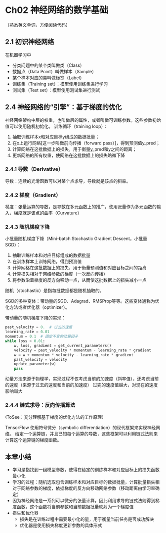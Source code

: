 # Ch02 神经网络的数学基础
（熟悉英文单词，方便阅读代码）
## 2.1 初识神经网络

在机器学习中
- 分类问题中的某个类叫做类（Class）
- 数据点（Data Point）叫做样本（Sample）
- 某个样本对应的类叫做标签（Label）
- 训练集（Training set）：模型使用训练集进行学习
- 测试集（Test set）：模型使用测试集进行测试

## 2.4 神经网络的“引擎”：基于梯度的优化

神经网络架构中层的权重，也叫做层的属性，或者叫做可训练参数。这些参数初始值可以使用随机初始化。
训练循环（training loop）：
1. 抽取训练样本x和对应目标y组成的数据批量；
2. 在x上运行网络[这一步叫做前向传播（forward pass）]，得到预测值y_pred；
3. 计算网络在这批数据上的损失，用于衡量y_pred和y之间的距离；
4. 更新网络的所有权重，使网络在这批数据上的损失略微下降

### 2.4.1 导数（Derivative）

导数：连续的光滑函数可以对某个点求导，导数就是该点的斜率。

### 2.4.2 梯度（Gradient）

梯度：张量运算的导数，是导数在多元函数上的推广，使用张量作为多元函数的输入，梯度就是该点的曲率（Curvature）

### 2.4.3 随机梯度下降

小批量随机梯度下降（Mini-batch Stochastic Gradient Descent，小批量SGD）：
1. 抽取训练样本和对应目标组成的数据批量
2. 在训练样本上训练网络，得到预测值
3. 计算网格在这批数据上的损失，用于衡量预测值和对应目标之间的距离
4. 计算损失相对于网络参数的梯度（一次反向传播）
5. 将参数沿着梯度的反方向移动一点，从而使这批数据上的损失减小一点

随机（stochastic）是指每批数据都是随机抽取的。

SGD的多种变体：带动量的SGD、Adagrad、RMSProp等等。这些变体通称为优化方法或者优化器（optimizer）。

带动量的随机梯度下降的实现：
```python
past_velocity = 0.  # 过去的速度
learning_rate = 0.01
momentum = 0.1  # 固定不变的动量因子
while loss > 0.01:
    w, loss, gradient = get_current_parameters()
    velocity = past_velocity * momentum - learning_rate * gradient
    w = w + momentum * velocity - learning_rate * gradient
    past_velocity = velocity
    update_parameter(w)
    pass
```
动量方法来源于物理学，实现过程不仅考虑当前的加速度（斜率值），还考虑当前的速度（来源于过去的速度和当前的加速度）
过完的速度值越大，对现在的速度影响越大

### 2.4.4 链式求导：反向传播算法
(ToSee：充分理解基于梯度的优化方法的工作原理）

TensorFlow 使用符号微分（symbolic differentiation）的现代框架来实现神经网络。
给定一个运算链，并且已知每个运算的导数，这些框架可以利用链式法则来计算这个运算链的梯度函数。

## 本章小结
- 学习是指找到一组模型参数，使得在给定的训练样本和对应目标上的损失函数最小化
- 学习的过程：随机选取包含训练样本和对应目标的数据批量，计算批量损失相对于网络参数的梯度，依据梯度的反方向移动网络参数（移动距离由学习率确定）
- 因为神经网络是一系列可以微分的张量计算，因此利用求导的链式法则得到梯度函数，这个函数将当前参数和当前数据批量映射为一个梯度值
- 损失和优化器
    - 损失是在训练过程中需要最小化的量，用于衡量当前任务是否成功解决
    - 优化器是使用损失梯度更新参数的具体形式
    